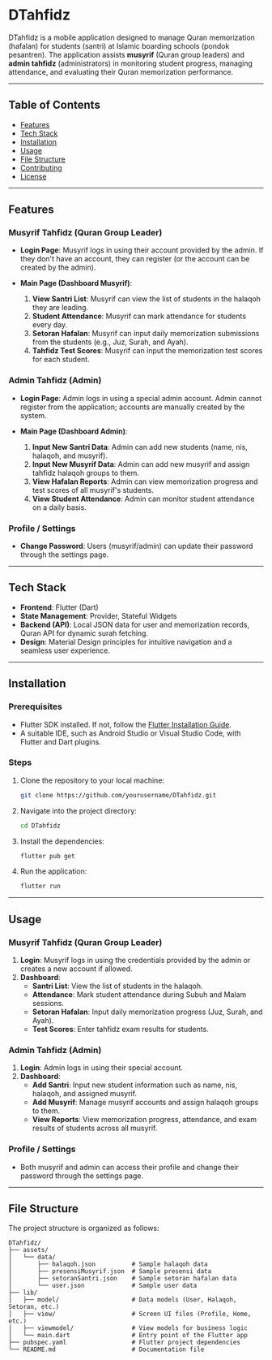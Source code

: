 # DTahfidz

DTahfidz is a mobile application designed to manage Quran memorization (hafalan) for students (santri) at Islamic boarding schools (pondok pesantren). The application assists **musyrif** (Quran group leaders) and **admin tahfidz** (administrators) in monitoring student progress, managing attendance, and evaluating their Quran memorization performance.

---

## Table of Contents

- [Features](#features)
- [Tech Stack](#tech-stack)
- [Installation](#installation)
- [Usage](#usage)
- [File Structure](#file-structure)
- [Contributing](#contributing)
- [License](#license)

---

## Features

### Musyrif Tahfidz (Quran Group Leader)
- **Login Page**: Musyrif logs in using their account provided by the admin. If they don't have an account, they can register (or the account can be created by the admin).
  
- **Main Page (Dashboard Musyrif)**:
  1. **View Santri List**: Musyrif can view the list of students in the halaqoh they are leading.
  2. **Student Attendance**: Musyrif can mark attendance for students every day.
  3. **Setoran Hafalan**: Musyrif can input daily memorization submissions from the students (e.g., Juz, Surah, and Ayah).
  4. **Tahfidz Test Scores**: Musyrif can input the memorization test scores for each student.

### Admin Tahfidz (Admin)
- **Login Page**: Admin logs in using a special admin account. Admin cannot register from the application; accounts are manually created by the system.

- **Main Page (Dashboard Admin)**:
  1. **Input New Santri Data**: Admin can add new students (name, nis, halaqoh, and musyrif).
  2. **Input New Musyrif Data**: Admin can add new musyrif and assign tahfidz halaqoh groups to them.
  3. **View Hafalan Reports**: Admin can view memorization progress and test scores of all musyrif's students.
  4. **View Student Attendance**: Admin can monitor student attendance on a daily basis.

### Profile / Settings
- **Change Password**: Users (musyrif/admin) can update their password through the settings page.

---

## Tech Stack

- **Frontend**: Flutter (Dart)
- **State Management**: Provider, Stateful Widgets
- **Backend (API)**: Local JSON data for user and memorization records, Quran API for dynamic surah fetching.
- **Design**: Material Design principles for intuitive navigation and a seamless user experience.

---

## Installation

### Prerequisites

- Flutter SDK installed. If not, follow the [Flutter Installation Guide](https://flutter.dev/docs/get-started/install).
- A suitable IDE, such as Android Studio or Visual Studio Code, with Flutter and Dart plugins.

### Steps

1. Clone the repository to your local machine:
    ```bash
    git clone https://github.com/yourusername/DTahfidz.git
    ```

2. Navigate into the project directory:
    ```bash
    cd DTahfidz
    ```

3. Install the dependencies:
    ```bash
    flutter pub get
    ```

4. Run the application:
    ```bash
    flutter run
    ```

---

## Usage

### Musyrif Tahfidz (Quran Group Leader)

1. **Login**: Musyrif logs in using the credentials provided by the admin or creates a new account if allowed.
2. **Dashboard**:
   - **Santri List**: View the list of students in the halaqoh.
   - **Attendance**: Mark student attendance during Subuh and Malam sessions.
   - **Setoran Hafalan**: Input daily memorization progress (Juz, Surah, and Ayah).
   - **Test Scores**: Enter tahfidz exam results for students.

### Admin Tahfidz (Admin)

1. **Login**: Admin logs in using their special account.
2. **Dashboard**:
   - **Add Santri**: Input new student information such as name, nis, halaqoh, and assigned musyrif.
   - **Add Musyrif**: Manage musyrif accounts and assign halaqoh groups to them.
   - **View Reports**: View memorization progress, attendance, and exam results of students across all musyrif.

### Profile / Settings

- Both musyrif and admin can access their profile and change their password through the settings page.

---

## File Structure

The project structure is organized as follows:

```plaintext
DTahfidz/
├── assets/
│   └── data/
│       ├── halaqoh.json          # Sample halaqoh data
│       ├── presensiMusyrif.json  # Sample presensi data
│       ├── setoranSantri.json    # Sample setoran hafalan data
│       └── user.json             # Sample user data
├── lib/
│   ├── model/                    # Data models (User, Halaqoh, Setoran, etc.)
│   ├── view/                     # Screen UI files (Profile, Home, etc.)
│   ├── viewmodel/                # View models for business logic
│   └── main.dart                 # Entry point of the Flutter app
├── pubspec.yaml                  # Flutter project dependencies
└── README.md                     # Documentation file
